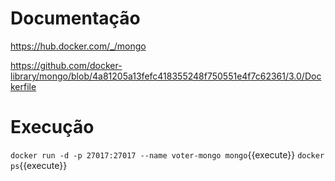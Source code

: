 # Documentação

https://hub.docker.com/_/mongo

https://github.com/docker-library/mongo/blob/4a81205a13fefc418355248f750551e4f7c62361/3.0/Dockerfile

# Execução


`docker run -d -p 27017:27017 --name voter-mongo mongo`{{execute}}
`docker ps`{{execute}}


